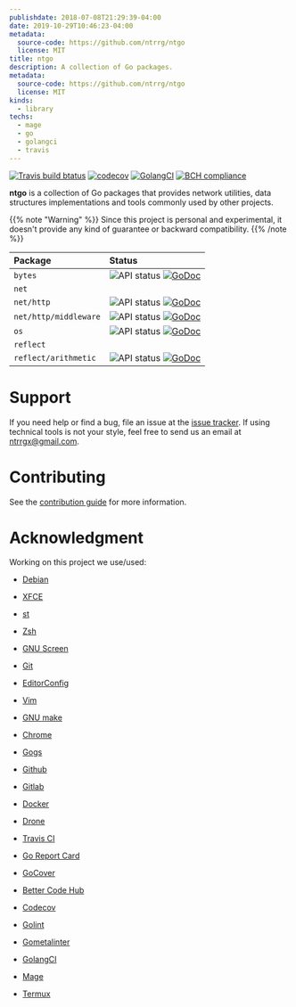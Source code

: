 ```yaml
---
publishdate: 2018-07-08T21:29:39-04:00
date: 2019-10-29T10:46:23-04:00
metadata:
  source-code: https://github.com/ntrrg/ntgo
  license: MIT
title: ntgo
description: A collection of Go packages.
metadata:
  source-code: https://github.com/ntrrg/ntgo
  license: MIT
kinds:
  - library
techs:
  - mage
  - go
  - golangci
  - travis
---
```


[![Travis build btatus](https://travis-ci.com/ntrrg/ntgo.svg?branch=master)](https://travis-ci.com/ntrrg/ntgo)
[![codecov](https://codecov.io/gh/ntrrg/ntgo/branch/master/graph/badge.svg)](https://codecov.io/gh/ntrrg/ntgo)
[![GolangCI](https://golangci.com/badges/github.com/ntrrg/ntgo.svg)](https://golangci.com/r/github.com/ntrrg/ntgo)
[![BCH compliance](https://bettercodehub.com/edge/badge/ntrrg/ntgo?branch=master)](https://bettercodehub.com/results/ntrrg/ntgo)

**ntgo** is a collection of Go packages that provides network utilities, data
structures implementations and tools commonly used by other projects.

{{% note "Warning" %}}
Since this project is personal and experimental, it doesn't provide any kind of
guarantee or backward compatibility.
{{% /note %}}

| Package | Status |
| :-- | :-- |
| `bytes` | ![API status](https://img.shields.io/badge/status-stable-brightgreen.svg) [![GoDoc](https://godoc.org/nt.web.ve/go/ntgo/bytes?status.svg)](https://godoc.org/nt.web.ve/go/ntgo/bytes) |
| `net` | |
| `net/http` | ![API status](https://img.shields.io/badge/status-unstable-red.svg) [![GoDoc](https://godoc.org/nt.web.ve/go/ntgo/net/http?status.svg)](https://godoc.org/nt.web.ve/go/ntgo/net/http) |
| `net/http/middleware` | ![API status](https://img.shields.io/badge/status-testing-yellow.svg) [![GoDoc](https://godoc.org/nt.web.ve/go/ntgo/net/http/middleware?status.svg)](https://godoc.org/nt.web.ve/go/ntgo/net/http/middleware) |
| `os` | ![API status](https://img.shields.io/badge/status-stable-brightgreen.svg) [![GoDoc](https://godoc.org/nt.web.ve/go/ntgo/os?status.svg)](https://godoc.org/nt.web.ve/go/ntgo/os) |
| `reflect` | |
| `reflect/arithmetic` | ![API status](https://img.shields.io/badge/status-stable-brightgreen.svg) [![GoDoc](https://godoc.org/nt.web.ve/go/ntgo/reflect/arithmetic?status.svg)](https://godoc.org/nt.web.ve/go/ntgo/reflect/arithmetic) |

# Support

If you need help or find a bug, file an issue at the [issue tracker](https://github.com/ntrrg/ntgo/issues).
If using technical tools is not your style, feel free to send us an email at
ntrrgx@gmail.com.

# Contributing

See the [contribution guide](https://github.com/ntrrg/ntgo/blob/master/CONTRIBUTING.md)
for more information.

# Acknowledgment

Working on this project we use/used:

* [Debian](https://www.debian.org/)

* [XFCE](https://xfce.org/)

* [st](https://st.suckless.org/)

* [Zsh](http://www.zsh.org/)

* [GNU Screen](https://www.gnu.org/software/screen)

* [Git](https://git-scm.com/)

* [EditorConfig](http://editorconfig.org/)

* [Vim](https://www.vim.org/)

* [GNU make](https://www.gnu.org/software/make/)

* [Chrome](https://www.google.com/chrome/browser/desktop/index.html)

* [Gogs](https://gogs.io/)

* [Github](https://github.com)

* [Gitlab](https://gitlab.com/)

* [Docker](https://docker.com)

* [Drone](https://drone.io/)

* [Travis CI](https://travis-ci.org)

* [Go Report Card](https://goreportcard.com)

* [GoCover](http://gocover.io)

* [Better Code Hub](https://bettercodehub.com)

* [Codecov](https://codecov.io)

* [Golint](https://github.com/golang/lint/)

* [Gometalinter](https://github.com/alecthomas/gometalinter)

* [GolangCI](https://golangci.com)

* [Mage](https://magefile.org/)

* [Termux](https://termux.com)

